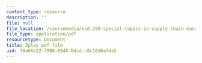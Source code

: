 ```yaml
---
content_type: resource
description: ''
file: null
file_location: /coursemedia/esd-290-special-topics-in-supply-chain-management-spring-2005/70a66b22799889488dcdc8c18d6af4a5_hAMwuUM8frc.pdf
file_type: application/pdf
resourcetype: Document
title: 3play pdf file
uid: 70a66b22-7998-8948-8dcd-c8c18d6af4a5
---
```

